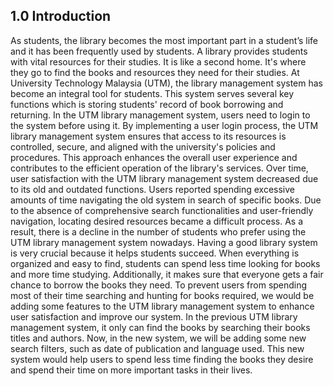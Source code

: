 ## 1.0 Introduction

   As students, the library becomes the most important part in a student’s life and it has been frequently used by students. A library provides students with vital resources for their studies. It is like a second home. It's where they go to find the books and resources they need for their studies. At University Technology Malaysia (UTM), the library management system has become an integral tool for students. This system serves several key functions which is storing students' record of book borrowing and returning.
    		In the UTM library management system, users need to login to the system before using it. By implementing a user login process, the UTM library management system ensures that access to its resources is controlled, secure, and aligned with the university's policies and procedures. This approach enhances the overall user experience and contributes to the efficient operation of the library's services.
    		Over time, user satisfaction with the UTM library management system decreased due to its old and outdated functions. Users reported spending excessive amounts of time navigating the old system in search of specific books. Due to the absence of comprehensive search functionalities and user-friendly navigation, locating desired resources became a difficult process. As a result, there is a decline in the number of students who prefer using the UTM library management system nowadays.
    		Having a good library system is very crucial because it helps students succeed. When everything is organized and easy to find, students can spend less time looking for books and more time studying. Additionally, it makes sure that everyone gets a fair chance to borrow the books they need. To prevent users from spending most of their time searching and hunting for books required, we would be adding some features to the UTM library management system to enhance user satisfaction and improve our system. In the previous UTM library management system, it only can find the books by searching their books titles and authors. Now, in the new system, we will be adding some new search filters, such as date of publication and language used. This new system would help users to spend less time finding the books they desire and spend their time on more important tasks in their lives.
